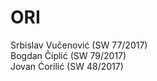 # ORI
Srbislav Vučenović (SW 77/2017)<br/>
Bogdan Čiplić (SW 79/2017)<br/>
Jovan Ćorilić (SW 48/2017)<br/>
